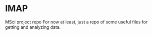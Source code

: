 # IMAP
MSci project repo
For now at least, just a repo of some useful files for getting and analyzing data.
